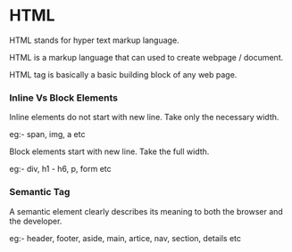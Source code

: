 # HTML

HTML stands for hyper text markup language.

HTML is a markup language that can used to create webpage / document.

HTML tag is basically a basic building block of any web page.

### Inline Vs Block Elements

Inline elements do not start with new line. Take only the necessary width.

eg:- span, img, a etc

Block elements start with new line. Take the full width.

eg:- div, h1 - h6, p, form etc

### Semantic Tag

A semantic element clearly describes its meaning to both the browser and the developer.

eg:- header, footer, aside, main, artice, nav, section, details etc
